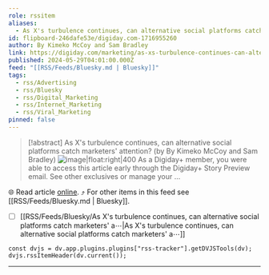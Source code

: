 ```yaml
---
role: rssitem
aliases:
  - As X's turbulence continues, can alternative social platforms catch marketers' attention?
id: flipboard-246dafe53e/digiday.com-1716955260
author: By Kimeko McCoy and Sam Bradley
link: https://digiday.com/marketing/as-xs-turbulence-continues-can-alternative-social-platforms-catch-marketers-attention/
published: 2024-05-29T04:01:00.000Z
feed: "[[RSS/Feeds/Bluesky.md | Bluesky]]"
tags:
  - rss/Advertising
  - rss/Bluesky
  - rss/Digital_Marketing
  - rss/Internet_Marketing
  - rss/Viral_Marketing
pinned: false
---
```


> [!abstract] As X's turbulence continues, can alternative social platforms catch marketers' attention? (by By Kimeko McCoy and Sam Bradley)
> ![image|float:right|400](https://ic-cdn.flipboard.com/digiday.com/4f91701e979d754f166c46084485cdecd78872b0/_xlarge.jpeg) As a Digiday+ member, you were able to access this article early through the Digiday+ Story Preview email. See other exclusives or manage your …

🌐 Read article [online](https://digiday.com/marketing/as-xs-turbulence-continues-can-alternative-social-platforms-catch-marketers-attention/). ⤴ For other items in this feed see [[RSS/Feeds/Bluesky.md | Bluesky]].

- [ ] [[RSS/Feeds/Bluesky/As X's turbulence continues, can alternative social platforms catch marketers' a⋯|As X's turbulence continues, can alternative social platforms catch marketers' a⋯]]

~~~dataviewjs
const dvjs = dv.app.plugins.plugins["rss-tracker"].getDVJSTools(dv);
dvjs.rssItemHeader(dv.current());
~~~

- - -


